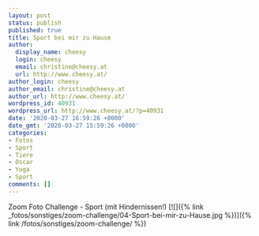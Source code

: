 ```yaml
---
layout: post
status: publish
published: true
title: Sport bei mir zu Hause
author:
  display_name: cheesy
  login: cheesy
  email: christine@cheesy.at
  url: http://www.cheesy.at/
author_login: cheesy
author_email: christine@cheesy.at
author_url: http://www.cheesy.at/
wordpress_id: 40931
wordpress_url: http://www.cheesy.at/?p=40931
date: '2020-03-27 16:59:26 +0000'
date_gmt: '2020-03-27 15:59:26 +0000'
categories:
- Fotos
- Sport
- Tiere
- Oscar
- Yoga
- Sport
comments: []
---
```

Zoom Foto Challenge - Sport (mit Hindernissen!)
[![]({% link _fotos/sonstiges/zoom-challenge/04-Sport-bei-mir-zu-Hause.jpg %})]({% link /fotos/sonstiges/zoom-challenge/ %})
